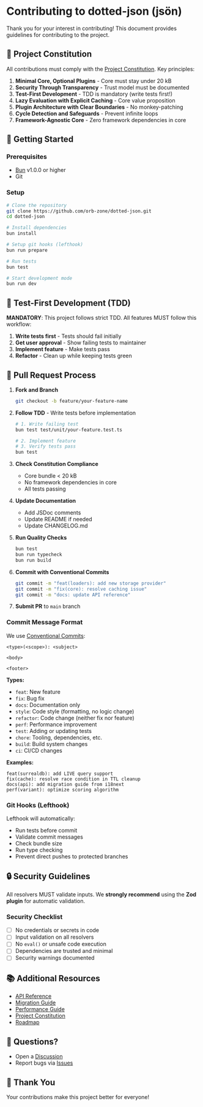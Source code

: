 # Contributing to dotted-json (jsön)

Thank you for your interest in contributing! This document provides guidelines for
contributing to the project.

## 📜 Project Constitution

All contributions must comply with the [Project Constitution](.specify/memory/constitution.md).
Key principles:

1. **Minimal Core, Optional Plugins** - Core must stay under 20 kB
2. **Security Through Transparency** - Trust model must be documented
3. **Test-First Development** - TDD is mandatory (write tests first!)
4. **Lazy Evaluation with Explicit Caching** - Core value proposition
5. **Plugin Architecture with Clear Boundaries** - No monkey-patching
6. **Cycle Detection and Safeguards** - Prevent infinite loops
7. **Framework-Agnostic Core** - Zero framework dependencies in core

## 🚀 Getting Started

### Prerequisites

- [Bun](https://bun.sh) v1.0.0 or higher
- Git

### Setup

```bash
# Clone the repository
git clone https://github.com/orb-zone/dotted-json.git
cd dotted-json

# Install dependencies
bun install

# Setup git hooks (lefthook)
bun run prepare

# Run tests
bun test

# Start development mode
bun run dev
```

## 🧪 Test-First Development (TDD)

**MANDATORY**: This project follows strict TDD. All features MUST follow this workflow:

1. **Write tests first** - Tests should fail initially
2. **Get user approval** - Show failing tests to maintainer
3. **Implement feature** - Make tests pass
4. **Refactor** - Clean up while keeping tests green

## 📝 Pull Request Process

1. **Fork and Branch**

   ```bash
   git checkout -b feature/your-feature-name
   ```

2. **Follow TDD** - Write tests before implementation

   ```bash
   # 1. Write failing test
   bun test test/unit/your-feature.test.ts

   # 2. Implement feature
   # 3. Verify tests pass
   bun test
   ```

3. **Check Constitution Compliance**
   - Core bundle < 20 kB
   - No framework dependencies in core
   - All tests passing

4. **Update Documentation**
   - Add JSDoc comments
   - Update README if needed
   - Update CHANGELOG.md

5. **Run Quality Checks**

   ```bash
   bun test
   bun run typecheck
   bun run build
   ```

6. **Commit with Conventional Commits**

   ```bash
   git commit -m "feat(loaders): add new storage provider"
   git commit -m "fix(core): resolve caching issue"
   git commit -m "docs: update API reference"
   ```

7. **Submit PR** to `main` branch

### Commit Message Format

We use [Conventional Commits](https://www.conventionalcommits.org/):

```
<type>(<scope>): <subject>

<body>

<footer>
```

**Types:**

- `feat`: New feature
- `fix`: Bug fix
- `docs`: Documentation only
- `style`: Code style (formatting, no logic change)
- `refactor`: Code change (neither fix nor feature)
- `perf`: Performance improvement
- `test`: Adding or updating tests
- `chore`: Tooling, dependencies, etc.
- `build`: Build system changes
- `ci`: CI/CD changes

**Examples:**

```text
feat(surrealdb): add LIVE query support
fix(cache): resolve race condition in TTL cleanup
docs(api): add migration guide from i18next
perf(variant): optimize scoring algorithm
```

### Git Hooks (Lefthook)

Lefthook will automatically:

- Run tests before commit
- Validate commit messages
- Check bundle size
- Run type checking
- Prevent direct pushes to protected branches

## 🔒 Security Guidelines

All resolvers MUST validate inputs. We **strongly recommend** using the **Zod plugin** for automatic validation.

### Security Checklist

- [ ] No credentials or secrets in code
- [ ] Input validation on all resolvers
- [ ] No `eval()` or unsafe code execution
- [ ] Dependencies are trusted and minimal
- [ ] Security warnings documented

## 📚 Additional Resources

- [API Reference](docs/API.md)
- [Migration Guide](docs/migration.md)
- [Performance Guide](docs/performance.md)
- [Project Constitution](.specify/memory/constitution.md)
- [Roadmap](ROADMAP.md)

## 💬 Questions?

- Open a [Discussion](https://github.com/orb-zone/dotted-json/discussions)
- Report bugs via [Issues](https://github.com/orb-zone/dotted-json/issues)

## 🙏 Thank You

Your contributions make this project better for everyone!
